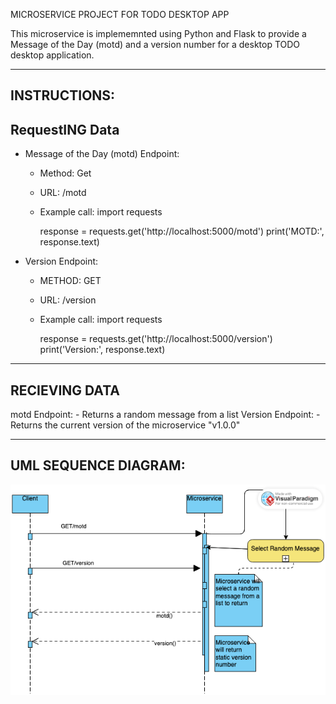 MICROSERVICE PROJECT FOR TODO DESKTOP APP

This microservice is implememnted using Python and Flask to provide a Message of the Day (motd) and a version number for a desktop TODO desktop application.

---------------
INSTRUCTIONS:
---------------
RequestING Data
---------------
- Message of the Day (motd) Endpoint:
    - Method: Get
    - URL: /motd
    - Example call:
        import requests

        response = requests.get('http://localhost:5000/motd')
        print('MOTD:', response.text)

- Version Endpoint:
    - METHOD: GET
    - URL: /version
    - Example call:
        import requests

        response = requests.get('http://localhost:5000/version')
        print('Version:', response.text)

---------------
RECIEVING DATA
---------------
motd Endpoint: 
    - Returns a random message from a list
Version Endpoint:
    - Returns the current version of the microservice "v1.0.0"

---------------------
UML SEQUENCE DIAGRAM:
---------------------

![UML Sequence Diagram](images/uml.png)

